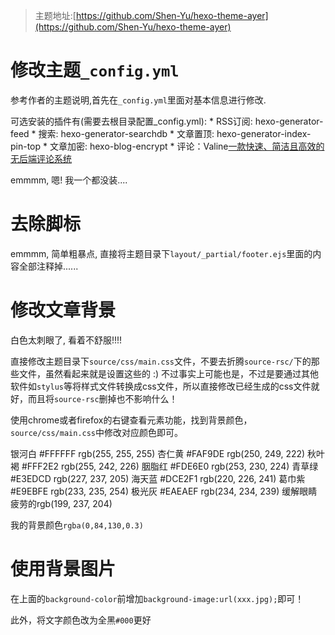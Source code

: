 > 主题地址:[https://github.com/Shen-Yu/hexo-theme-ayer](https://github.com/Shen-Yu/hexo-theme-ayer)

# 修改主题`_config.yml`
参考作者的主题说明,首先在`_config.yml`里面对基本信息进行修改. 

可选安装的插件有(需要去根目录配置_config.yml):
    * RSS订阅: hexo-generator-feed
    * 搜索: hexo-generator-searchdb
    * 文章置顶: hexo-generator-index-pin-top
    * 文章加密: hexo-blog-encrypt
    * 评论：Valine[一款快速、简洁且高效的无后端评论系统](https://github.com/xCss/Valine)

emmmm, 嗯! 我一个都没装....

# 去除脚标

emmmm, 简单粗暴点, 直接将主题目录下`layout/_partial/footer.ejs`里面的内容全部注释掉......


# 修改文章背景
白色太刺眼了, 看着不舒服!!!!

直接修改主题目录下`source/css/main.css`文件，不要去折腾`source-rsc/`下的那些文件，虽然看起来就是设置这些的 :)  不过事实上可能也是，不过是要通过其他软件如`stylus`等将样式文件转换成css文件，所以直接修改已经生成的css文件就好，而且将`source-rsc`删掉也不影响什么！

使用chrome或者firefox的右键查看元素功能，找到背景颜色，`source/css/main.css`中修改对应颜色即可。

银河白    #FFFFFF    rgb(255, 255, 255)
杏仁黄    #FAF9DE    rgb(250, 249, 222)
秋叶褐    #FFF2E2    rgb(255, 242, 226)
胭脂红    #FDE6E0    rgb(253, 230, 224)
青草绿    #E3EDCD    rgb(227, 237, 205)
海天蓝    #DCE2F1    rgb(220, 226, 241)
葛巾紫    #E9EBFE    rgb(233, 235, 254)
极光灰    #EAEAEF    rgb(234, 234, 239)
缓解眼睛疲劳的rgb(199, 237, 204)

我的背景颜色`rgba(0,84,130,0.3)`

# 使用背景图片
在上面的`background-color`前增加`background-image:url(xxx.jpg);`即可！

此外，将文字颜色改为全黑`#000`更好



